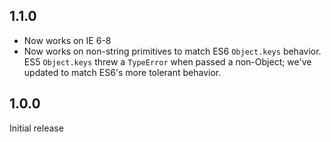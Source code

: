 ## 1.1.0

- Now works on IE 6-8
- Now works on non-string primitives to match ES6 `Object.keys` behavior. ES5 `Object.keys` threw a `TypeError` when passed a non-Object; we've updated to match ES6's more tolerant behavior.

## 1.0.0

Initial release
